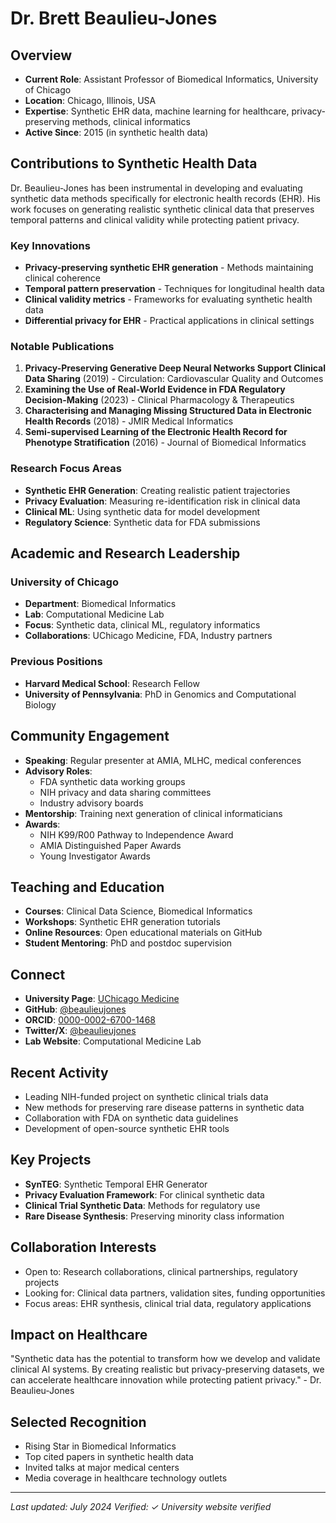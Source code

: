 # Dr. Brett Beaulieu-Jones

## Overview
- **Current Role**: Assistant Professor of Biomedical Informatics, University of Chicago
- **Location**: Chicago, Illinois, USA
- **Expertise**: Synthetic EHR data, machine learning for healthcare, privacy-preserving methods, clinical informatics
- **Active Since**: 2015 (in synthetic health data)

## Contributions to Synthetic Health Data

Dr. Beaulieu-Jones has been instrumental in developing and evaluating synthetic data methods specifically for electronic health records (EHR). His work focuses on generating realistic synthetic clinical data that preserves temporal patterns and clinical validity while protecting patient privacy.

### Key Innovations
- **Privacy-preserving synthetic EHR generation** - Methods maintaining clinical coherence
- **Temporal pattern preservation** - Techniques for longitudinal health data
- **Clinical validity metrics** - Frameworks for evaluating synthetic health data
- **Differential privacy for EHR** - Practical applications in clinical settings

### Notable Publications
1. **Privacy-Preserving Generative Deep Neural Networks Support Clinical Data Sharing** (2019) - Circulation: Cardiovascular Quality and Outcomes
2. **Examining the Use of Real-World Evidence in FDA Regulatory Decision-Making** (2023) - Clinical Pharmacology & Therapeutics
3. **Characterising and Managing Missing Structured Data in Electronic Health Records** (2018) - JMIR Medical Informatics
4. **Semi-supervised Learning of the Electronic Health Record for Phenotype Stratification** (2016) - Journal of Biomedical Informatics

### Research Focus Areas
- **Synthetic EHR Generation**: Creating realistic patient trajectories
- **Privacy Evaluation**: Measuring re-identification risk in clinical data
- **Clinical ML**: Using synthetic data for model development
- **Regulatory Science**: Synthetic data for FDA submissions

## Academic and Research Leadership

### University of Chicago
- **Department**: Biomedical Informatics
- **Lab**: Computational Medicine Lab
- **Focus**: Synthetic data, clinical ML, regulatory informatics
- **Collaborations**: UChicago Medicine, FDA, Industry partners

### Previous Positions
- **Harvard Medical School**: Research Fellow
- **University of Pennsylvania**: PhD in Genomics and Computational Biology

## Community Engagement
- **Speaking**: Regular presenter at AMIA, MLHC, medical conferences
- **Advisory Roles**: 
  - FDA synthetic data working groups
  - NIH privacy and data sharing committees
  - Industry advisory boards
- **Mentorship**: Training next generation of clinical informaticians
- **Awards**: 
  - NIH K99/R00 Pathway to Independence Award
  - AMIA Distinguished Paper Awards
  - Young Investigator Awards

## Teaching and Education
- **Courses**: Clinical Data Science, Biomedical Informatics
- **Workshops**: Synthetic EHR generation tutorials
- **Online Resources**: Open educational materials on GitHub
- **Student Mentoring**: PhD and postdoc supervision

## Connect
- **University Page**: [UChicago Medicine](https://www.uchicagomedicine.org/)
- **GitHub**: [@beaulieujones](https://github.com/beaulieujones)
- **ORCID**: [0000-0002-6700-1468](https://orcid.org/0000-0002-6700-1468)
- **Twitter/X**: [@beaulieujones](https://twitter.com/beaulieujones)
- **Lab Website**: Computational Medicine Lab

## Recent Activity
- Leading NIH-funded project on synthetic clinical trials data
- New methods for preserving rare disease patterns in synthetic data
- Collaboration with FDA on synthetic data guidelines
- Development of open-source synthetic EHR tools

## Key Projects
- **SynTEG**: Synthetic Temporal EHR Generator
- **Privacy Evaluation Framework**: For clinical synthetic data
- **Clinical Trial Synthetic Data**: Methods for regulatory use
- **Rare Disease Synthesis**: Preserving minority class information

## Collaboration Interests
- Open to: Research collaborations, clinical partnerships, regulatory projects
- Looking for: Clinical data partners, validation sites, funding opportunities
- Focus areas: EHR synthesis, clinical trial data, regulatory applications

## Impact on Healthcare

"Synthetic data has the potential to transform how we develop and validate clinical AI systems. By creating realistic but privacy-preserving datasets, we can accelerate healthcare innovation while protecting patient privacy." - Dr. Beaulieu-Jones

## Selected Recognition
- Rising Star in Biomedical Informatics
- Top cited papers in synthetic health data
- Invited talks at major medical centers
- Media coverage in healthcare technology outlets

---
*Last updated: July 2024*
*Verified: ✓ University website verified*